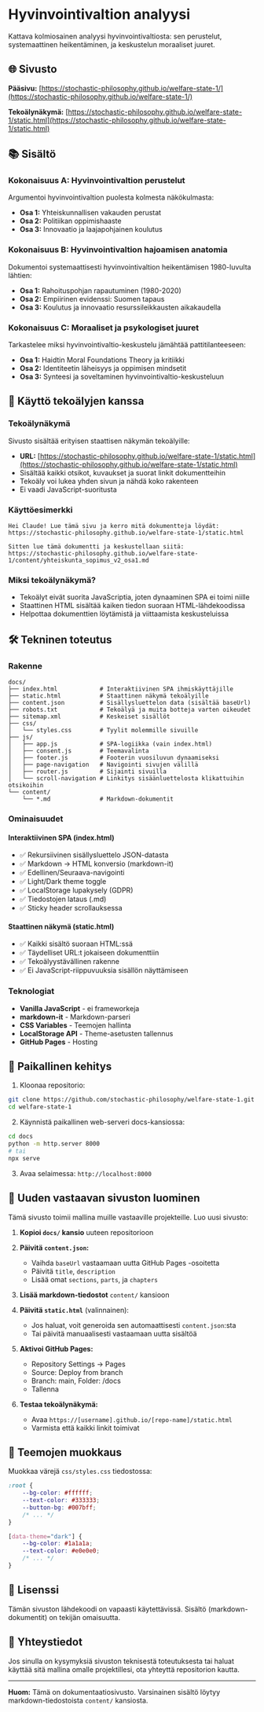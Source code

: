 # Hyvinvointivaltion analyysi

Kattava kolmiosainen analyysi hyvinvointivaltiosta: sen perustelut, systemaattinen heikentäminen, ja keskustelun moraaliset juuret.

## 🌐 Sivusto

**Pääsivu:** [https://stochastic-philosophy.github.io/welfare-state-1/](https://stochastic-philosophy.github.io/welfare-state-1/)

**Tekoälynäkymä:** [https://stochastic-philosophy.github.io/welfare-state-1/static.html](https://stochastic-philosophy.github.io/welfare-state-1/static.html)

## 📚 Sisältö

### Kokonaisuus A: Hyvinvointivaltion perustelut
Argumentoi hyvinvointivaltion puolesta kolmesta näkökulmasta:
- **Osa 1:** Yhteiskunnallisen vakauden perustat
- **Osa 2:** Politiikan oppimishaaste
- **Osa 3:** Innovaatio ja laajapohjainen koulutus

### Kokonaisuus B: Hyvinvointivaltion hajoamisen anatomia
Dokumentoi systemaattisesti hyvinvointivaltion heikentämisen 1980-luvulta lähtien:
- **Osa 1:** Rahoituspohjan rapautuminen (1980-2020)
- **Osa 2:** Empiirinen evidenssi: Suomen tapaus
- **Osa 3:** Koulutus ja innovaatio resurssileikkausten aikakaudella

### Kokonaisuus C: Moraaliset ja psykologiset juuret
Tarkastelee miksi hyvinvointivaltio-keskustelu jämähtää pattitilanteeseen:
- **Osa 1:** Haidtin Moral Foundations Theory ja kritiikki
- **Osa 2:** Identiteetin läheisyys ja oppimisen mindsetit
- **Osa 3:** Synteesi ja soveltaminen hyvinvointivaltio-keskusteluun

## 🤖 Käyttö tekoälyjen kanssa

### Tekoälynäkymä
Sivusto sisältää erityisen staattisen näkymän tekoälyille:
- **URL:** [https://stochastic-philosophy.github.io/welfare-state-1/static.html](https://stochastic-philosophy.github.io/welfare-state-1/static.html)
- Sisältää kaikki otsikot, kuvaukset ja suorat linkit dokumentteihin
- Tekoäly voi lukea yhden sivun ja nähdä koko rakenteen
- Ei vaadi JavaScript-suoritusta

### Käyttöesimerkki
```
Hei Claude! Lue tämä sivu ja kerro mitä dokumentteja löydät:
https://stochastic-philosophy.github.io/welfare-state-1/static.html

Sitten lue tämä dokumentti ja keskustellaan siitä:
https://stochastic-philosophy.github.io/welfare-state-1/content/yhteiskunta_sopimus_v2_osa1.md
```

### Miksi tekoälynäkymä?
- Tekoälyt eivät suorita JavaScriptia, joten dynaaminen SPA ei toimi niille
- Staattinen HTML sisältää kaiken tiedon suoraan HTML-lähdekoodissa
- Helpottaa dokumenttien löytämistä ja viittaamista keskusteluissa

## 🛠️ Tekninen toteutus

### Rakenne
```
docs/
├── index.html            # Interaktiivinen SPA ihmiskäyttäjille
├── static.html           # Staattinen näkymä tekoälyille
├── content.json          # Sisällysluettelon data (sisältää baseUrl)
├── robots.txt            # Tekoälyä ja muita botteja varten oikeudet
├── sitemap.xml           # Keskeiset sisällöt
├── css/
│   └── styles.css        # Tyylit molemmille sivuille
├── js/
│   ├── app.js            # SPA-logiikka (vain index.html)
│   ├── consent.js        # Teemavalinta
│   ├── footer.js         # Footerin vuosiluvun dynaamiseksi
│   ├── page-navigation   # Navigointi sivujen välillä
│   ├── router.js         # Sijainti sivuilla
│   └── scroll-navigation # Linkitys sisäänluettelosta klikattuihin otsikoihin
└── content/
    └── *.md              # Markdown-dokumentit
```

### Ominaisuudet

#### Interaktiivinen SPA (index.html)
- ✅ Rekursiivinen sisällysluettelo JSON-datasta
- ✅ Markdown → HTML konversio (markdown-it)
- ✅ Edellinen/Seuraava-navigointi
- ✅ Light/Dark theme toggle
- ✅ LocalStorage lupakysely (GDPR)
- ✅ Tiedostojen lataus (.md)
- ✅ Sticky header scrollauksessa

#### Staattinen näkymä (static.html)
- ✅ Kaikki sisältö suoraan HTML:ssä
- ✅ Täydelliset URL:t jokaiseen dokumenttiin
- ✅ Tekoälyystävällinen rakenne
- ✅ Ei JavaScript-riippuvuuksia sisällön näyttämiseen

### Teknologiat
- **Vanilla JavaScript** - ei frameworkeja
- **markdown-it** - Markdown-parseri
- **CSS Variables** - Teemojen hallinta
- **LocalStorage API** - Theme-asetusten tallennus
- **GitHub Pages** - Hosting

## 🔧 Paikallinen kehitys

1. Kloonaa repositorio:
```bash
git clone https://github.com/stochastic-philosophy/welfare-state-1.git
cd welfare-state-1
```

2. Käynnistä paikallinen web-serveri docs-kansiossa:
```bash
cd docs
python -m http.server 8000
# tai
npx serve
```

3. Avaa selaimessa: `http://localhost:8000`

## 📝 Uuden vastaavan sivuston luominen

Tämä sivusto toimii mallina muille vastaaville projekteille. Luo uusi sivusto:

1. **Kopioi `docs/` kansio** uuteen repositorioon

2. **Päivitä `content.json`:**
   - Vaihda `baseUrl` vastaamaan uutta GitHub Pages -osoitetta
   - Päivitä `title`, `description`
   - Lisää omat `sections`, `parts`, ja `chapters`

3. **Lisää markdown-tiedostot** `content/` kansioon

4. **Päivitä `static.html`** (valinnainen):
   - Jos haluat, voit generoida sen automaattisesti `content.json`:sta
   - Tai päivitä manuaalisesti vastaamaan uutta sisältöä

5. **Aktivoi GitHub Pages:**
   - Repository Settings → Pages
   - Source: Deploy from branch
   - Branch: main, Folder: /docs
   - Tallenna

6. **Testaa tekoälynäkymä:**
   - Avaa `https://[username].github.io/[repo-name]/static.html`
   - Varmista että kaikki linkit toimivat

## 🎨 Teemojen muokkaus

Muokkaa värejä `css/styles.css` tiedostossa:

```css
:root {
    --bg-color: #ffffff;
    --text-color: #333333;
    --button-bg: #007bff;
    /* ... */
}

[data-theme="dark"] {
    --bg-color: #1a1a1a;
    --text-color: #e0e0e0;
    /* ... */
}
```

## 📄 Lisenssi

Tämän sivuston lähdekoodi on vapaasti käytettävissä. Sisältö (markdown-dokumentit) on tekijän omaisuutta.

## 🤝 Yhteystiedot

Jos sinulla on kysymyksiä sivuston teknisestä toteutuksesta tai haluat käyttää sitä mallina omalle projektillesi, ota yhteyttä repositorion kautta.

---

**Huom:** Tämä on dokumentaatiosivusto. Varsinainen sisältö löytyy markdown-tiedostoista `content/` kansiosta.
